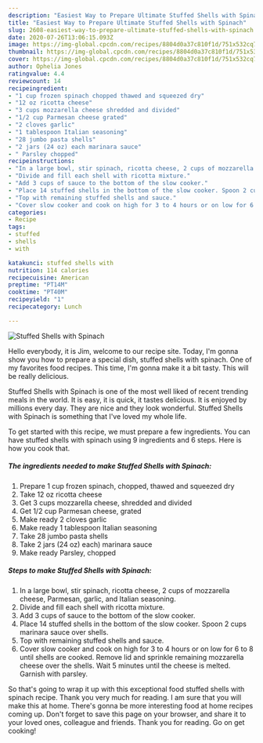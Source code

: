 ```yaml
---
description: "Easiest Way to Prepare Ultimate Stuffed Shells with Spinach"
title: "Easiest Way to Prepare Ultimate Stuffed Shells with Spinach"
slug: 2608-easiest-way-to-prepare-ultimate-stuffed-shells-with-spinach
date: 2020-07-26T13:06:15.093Z
image: https://img-global.cpcdn.com/recipes/8804d0a37c810f1d/751x532cq70/stuffed-shells-with-spinach-recipe-main-photo.jpg
thumbnail: https://img-global.cpcdn.com/recipes/8804d0a37c810f1d/751x532cq70/stuffed-shells-with-spinach-recipe-main-photo.jpg
cover: https://img-global.cpcdn.com/recipes/8804d0a37c810f1d/751x532cq70/stuffed-shells-with-spinach-recipe-main-photo.jpg
author: Ophelia Jones
ratingvalue: 4.4
reviewcount: 14
recipeingredient:
- "1 cup frozen spinach chopped thawed and squeezed dry"
- "12 oz ricotta cheese"
- "3 cups mozzarella cheese shredded and divided"
- "1/2 cup Parmesan cheese grated"
- "2 cloves garlic"
- "1 tablespoon Italian seasoning"
- "28 jumbo pasta shells"
- "2 jars (24 oz) each marinara sauce"
- " Parsley chopped"
recipeinstructions:
- "In a large bowl, stir spinach, ricotta cheese, 2 cups of mozzarella cheese, Parmesan, garlic, and Italian seasoning."
- "Divide and fill each shell with ricotta mixture."
- "Add 3 cups of sauce to the bottom of the slow cooker."
- "Place 14 stuffed shells in the bottom of the slow cooker. Spoon 2 cups marinara sauce over shells."
- "Top with remaining stuffed shells and sauce."
- "Cover slow cooker and cook on high for 3 to 4 hours or on low for 6 to 8 until shells are cooked. Remove lid and sprinkle remaining mozzarella cheese over the shells. Wait 5 minutes until the cheese is melted. Garnish with parsley."
categories:
- Recipe
tags:
- stuffed
- shells
- with

katakunci: stuffed shells with 
nutrition: 114 calories
recipecuisine: American
preptime: "PT14M"
cooktime: "PT40M"
recipeyield: "1"
recipecategory: Lunch

---
```



![Stuffed Shells with Spinach](https://img-global.cpcdn.com/recipes/8804d0a37c810f1d/751x532cq70/stuffed-shells-with-spinach-recipe-main-photo.jpg)

Hello everybody, it is Jim, welcome to our recipe site. Today, I'm gonna show you how to prepare a special dish, stuffed shells with spinach. One of my favorites food recipes. This time, I'm gonna make it a bit tasty. This will be really delicious.

Stuffed Shells with Spinach is one of the most well liked of recent trending meals in the world. It is easy, it is quick, it tastes delicious. It is enjoyed by millions every day. They are nice and they look wonderful. Stuffed Shells with Spinach is something that I've loved my whole life.




To get started with this recipe, we must prepare a few ingredients. You can have stuffed shells with spinach using 9 ingredients and 6 steps. Here is how you cook that.

<!--inarticleads1-->

##### The ingredients needed to make Stuffed Shells with Spinach:

1. Prepare 1 cup frozen spinach, chopped, thawed and squeezed dry
1. Take 12 oz ricotta cheese
1. Get 3 cups mozzarella cheese, shredded and divided
1. Get 1/2 cup Parmesan cheese, grated
1. Make ready 2 cloves garlic
1. Make ready 1 tablespoon Italian seasoning
1. Take 28 jumbo pasta shells
1. Take 2 jars (24 oz) each) marinara sauce
1. Make ready  Parsley, chopped




<!--inarticleads2-->

##### Steps to make Stuffed Shells with Spinach:

1. In a large bowl, stir spinach, ricotta cheese, 2 cups of mozzarella cheese, Parmesan, garlic, and Italian seasoning.
1. Divide and fill each shell with ricotta mixture.
1. Add 3 cups of sauce to the bottom of the slow cooker.
1. Place 14 stuffed shells in the bottom of the slow cooker. Spoon 2 cups marinara sauce over shells.
1. Top with remaining stuffed shells and sauce.
1. Cover slow cooker and cook on high for 3 to 4 hours or on low for 6 to 8 until shells are cooked. Remove lid and sprinkle remaining mozzarella cheese over the shells. Wait 5 minutes until the cheese is melted. Garnish with parsley.




So that's going to wrap it up with this exceptional food stuffed shells with spinach recipe. Thank you very much for reading. I am sure that you will make this at home. There's gonna be more interesting food at home recipes coming up. Don't forget to save this page on your browser, and share it to your loved ones, colleague and friends. Thank you for reading. Go on get cooking!
